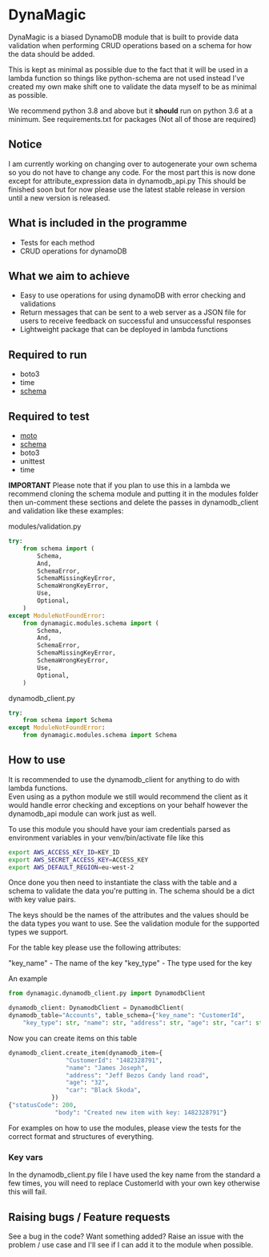 # DynaMagic

DynaMagic is a biased DynamoDB module that is built to provide data validation when performing CRUD operations based on a schema for how the data should be added.

This is kept as minimal as possible due to the fact that it will be used in a lambda function so things like python-schema are not used instead I've created my own make shift one to validate the data myself to be as minimal as possible.

We recommend python 3.8 and above but it **should** run on python 3.6 at a minimum. See requirements.txt for packages (Not all of those are required)


## Notice

I am currently working on changing over to autogenerate your own schema so you do not have to change any code.  For the most part this is now done except for attribute_expression data in dynamodb_api.py
This should be finished soon but for now please use the latest stable release in version until a new version is released.


## What is included in the programme

- Tests for each method
- CRUD operations for dynamoDB

## What we aim to achieve

- Easy to use operations for using dynamoDB with error checking and validations
- Return messages that can be sent to a web server as a JSON file for users to receive feedback on successful and unsuccessful responses
- Lightweight package that can be deployed in lambda functions

## Required to run

- boto3
- time
- [schema](https://pypi.org/project/schema/)

## Required to test

- [moto](http://docs.getmoto.org/en/latest/)
- [schema](https://pypi.org/project/schema/)
- boto3
- unittest
- time

**IMPORTANT** Please note that if you plan to use this in a lambda we recommend cloning the schema module and putting it in the modules folder then un-comment these sections and delete the passes
in dynamodb_client and validation like these examples:

modules/validation.py

```python
try:
    from schema import (
        Schema,
        And,
        SchemaError,
        SchemaMissingKeyError,
        SchemaWrongKeyError,
        Use,
        Optional,
    )
except ModuleNotFoundError:
    from dynamagic.modules.schema import (
        Schema,
        And,
        SchemaError,
        SchemaMissingKeyError,
        SchemaWrongKeyError,
        Use,
        Optional,
    )
```

dynamodb_client.py

```python
try:
    from schema import Schema
except ModuleNotFoundError:
    from dynamagic.modules.schema import Schema
```

## How to use

It is recommended to use the dynamodb_client for anything to do with lambda functions.  
Even using as a python module we still would recommend the client as it would handle error checking and exceptions on your behalf however the dynamodb_api module can work just as well.

To use this module you should have your iam credentials parsed as environment variables in your venv/bin/activate file like this

```bash
export AWS_ACCESS_KEY_ID=KEY_ID
export AWS_SECRET_ACCESS_KEY=ACCESS_KEY
export AWS_DEFAULT_REGION=eu-west-2
```

Once done you then need to instantiate the class with the table and a schema to validate the data you're putting in. The schema should be a dict with key value pairs.

The keys should be the names of the attributes and the values should be the data types you want to use. See the validation module for the supported types we support.

For the table key please use the following attributes:

"key_name" - The name of the key
"key_type" - The type used for the key

An example

```python
from dynamagic.dynamodb_client.py import DynamodbClient

dynamodb_client: DynamodbClient = DynamodbClient(
dynamodb_table="Accounts", table_schema={"key_name": "CustomerId",
    "key_type": str, "name": str, "address": str, "age": str, "car": str})
```

Now you can create items on this table

```python
dynamodb_client.create_item(dynamodb_item={
                "CustomerId": "1482328791",
                "name": "James Joseph",
                "address": "Jeff Bezos Candy land road",
                "age": "32",
                "car": "Black Skoda",
            })
{"statusCode": 200,
             "body": "Created new item with key: 1482328791"}
```

For examples on how to use the modules, please view the tests for the correct format and structures of everything.

### Key vars

In the dynamodb_client.py file I have used the key name from the standard a few times, you will need to replace CustomerId with your own key otherwise this will fail.

## Raising bugs / Feature requests

See a bug in the code? Want something added? Raise an issue with the problem / use case and I'll see if I can add it to the module when possible.
